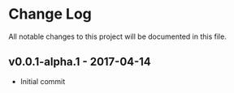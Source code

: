 # Change Log
All notable changes to this project will be documented in this file.

## v0.0.1-alpha.1 - 2017-04-14
- Initial commit
